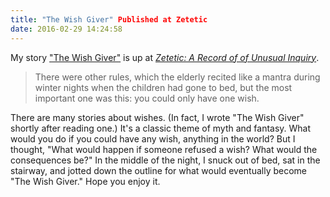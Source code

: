 ```yaml
---
title: "The Wish Giver" Published at Zetetic
date: 2016-02-29 14:24:58
---
```


My story ["The Wish Giver"](https://zeteticrecord.org/2016/02/the-wish-giver/) is up at [*Zetetic: A Record of of Unusual Inquiry*](https://zeteticrecord.org/).

>There were other rules, which the elderly recited like a mantra during winter nights when the children had gone to bed, but the most important one was this: you could only have one wish. 

There are many stories about wishes. (In fact, I wrote "The Wish Giver" shortly after reading one.) It's a classic theme of myth and fantasy. What would you do if you could have any wish, anything in the world? But I thought, "What would happen if someone refused a wish? What would the consequences be?" In the middle of the night, I snuck out of bed, sat in the stairway, and jotted down the outline for what would eventually become "The Wish Giver." Hope you enjoy it. 
